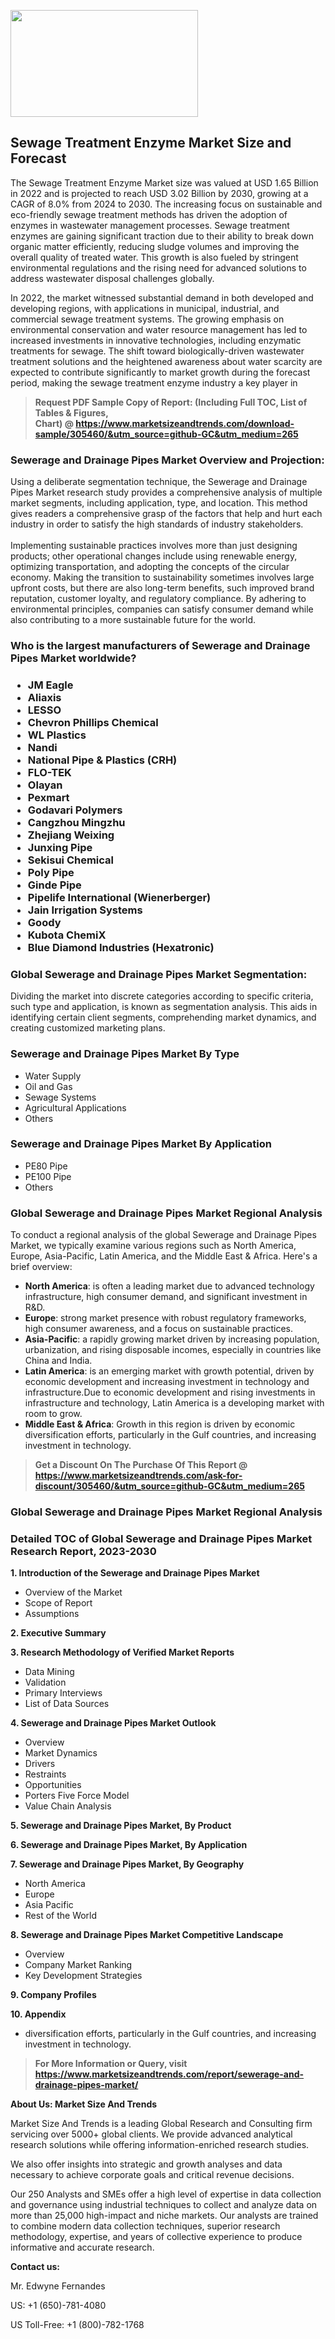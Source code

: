 <p><img class="alignnone size-medium wp-image-20088" src="https://ffe5etoiles.com/wp-content/uploads/2024/12/MST1-300x171.png" alt="" width="300" height="171" /></p><h2>Sewage Treatment Enzyme Market Size and Forecast</h2><p>The Sewage Treatment Enzyme Market size was valued at USD 1.65 Billion in 2022 and is projected to reach USD 3.02 Billion by 2030, growing at a CAGR of 8.0% from 2024 to 2030. The increasing focus on sustainable and eco-friendly sewage treatment methods has driven the adoption of enzymes in wastewater management processes. Sewage treatment enzymes are gaining significant traction due to their ability to break down organic matter efficiently, reducing sludge volumes and improving the overall quality of treated water. This growth is also fueled by stringent environmental regulations and the rising need for advanced solutions to address wastewater disposal challenges globally.</p><p>In 2022, the market witnessed substantial demand in both developed and developing regions, with applications in municipal, industrial, and commercial sewage treatment systems. The growing emphasis on environmental conservation and water resource management has led to increased investments in innovative technologies, including enzymatic treatments for sewage. The shift toward biologically-driven wastewater treatment solutions and the heightened awareness about water scarcity are expected to contribute significantly to market growth during the forecast period, making the sewage treatment enzyme industry a key player in</p><blockquote id="" class=""><strong>Request PDF Sample Copy of Report: (Including Full TOC, List of Tables &amp; Figures, Chart)&nbsp;@&nbsp;<strong><a href="https://www.marketsizeandtrends.com/download-sample/305460/&utm_source=github-GC&utm_medium=265" target="_blank">https://www.marketsizeandtrends.com/download-sample/305460/&utm_source=github-GC&utm_medium=265</a></strong></strong></blockquote><h3 id="" class="">Sewerage and Drainage Pipes Market&nbsp;Overview and Projection:</h3><p id="" class="">Using a deliberate segmentation technique, the Sewerage and Drainage Pipes Market research study provides a comprehensive analysis of multiple market segments, including application, type, and location. This method gives readers a comprehensive grasp of the factors that help and hurt each industry in order to satisfy the high standards of industry stakeholders. <br /> <br />Implementing sustainable practices involves more than just designing products; other operational changes include using renewable energy, optimizing transportation, and adopting the concepts of the circular economy. Making the transition to sustainability sometimes involves large upfront costs, but there are also long-term benefits, such improved brand reputation, customer loyalty, and regulatory compliance. By adhering to environmental principles, companies can satisfy consumer demand while also contributing to a more sustainable future for the world.</p><h3 id="" class="">Who is the largest manufacturers of&nbsp;Sewerage and Drainage Pipes Market worldwide?</h3><h3 class=""><p><ul><li>JM Eagle </li><li> Aliaxis </li><li> LESSO </li><li> Chevron Phillips Chemical </li><li> WL Plastics </li><li> Nandi </li><li> National Pipe & Plastics (CRH) </li><li> FLO-TEK </li><li> Olayan </li><li> Pexmart </li><li> Godavari Polymers </li><li> Cangzhou Mingzhu </li><li> Zhejiang Weixing </li><li> Junxing Pipe </li><li> Sekisui Chemical </li><li> Poly Pipe </li><li> Ginde Pipe </li><li> Pipelife International (Wienerberger) </li><li> Jain Irrigation Systems </li><li> Goody </li><li> Kubota ChemiX </li><li> Blue Diamond Industries (Hexatronic)</li></ul></p></h3><h3 id="" class="">Global&nbsp;Sewerage and Drainage Pipes Market Segmentation:</h3><p id="" class="">Dividing the market into discrete categories according to specific criteria, such type and application, is known as segmentation analysis. This aids in identifying certain client segments, comprehending market dynamics, and creating customized marketing plans.</p><h3 id="" class="">Sewerage and Drainage Pipes Market&nbsp;By Type</h3><p><p><ul><li>Water Supply</li><li> Oil and Gas</li><li> Sewage Systems</li><li> Agricultural Applications</li><li> Others</p></li></ul></p></p><h3 id="" class="">Sewerage and Drainage Pipes Market&nbsp;By Application</h3><p class=""><p><ul><li>PE80 Pipe</li><li> PE100 Pipe</li><li> Others</li></ul></p></p><h3 id="" class="">Global Sewerage and Drainage Pipes Market Regional Analysis</h3><p id="" class="">To conduct a regional analysis of the global Sewerage and Drainage Pipes Market, we typically examine various regions such as North America, Europe, Asia-Pacific, Latin America, and the Middle East &amp; Africa. Here's a brief overview:</p><ul><li><strong>North America</strong>: is often a leading market due to advanced technology infrastructure, high consumer demand, and significant investment in R&amp;D.</li><li><strong>Europe</strong>: strong market presence with robust regulatory frameworks, high consumer awareness, and a focus on sustainable practices.</li><li><strong>Asia-Pacific</strong>: a rapidly growing market driven by increasing population, urbanization, and rising disposable incomes, especially in countries like China and India.</li><li><strong>Latin America</strong>: is an emerging market with growth potential, driven by economic development and increasing investment in technology and infrastructure.Due to economic development and rising investments in infrastructure and technology, Latin America is a developing market with room to grow.</li><li><strong>Middle East &amp; Africa</strong>: Growth in this region is driven by economic diversification efforts, particularly in the Gulf countries, and increasing investment in technology.</li></ul><blockquote id="" class=""><strong>Get a Discount On The Purchase Of This Report @ <strong><a href="https://www.marketsizeandtrends.com/ask-for-discount/305460/&utm_source=github-GC&utm_medium=265" target="_blank">https://www.marketsizeandtrends.com/ask-for-discount/305460/&utm_source=github-GC&utm_medium=265</a></strong></strong></blockquote><h3 id="" class="">Global Sewerage and Drainage Pipes Market Regional Analysis</h3><h3 id="" class="">Detailed TOC of Global Sewerage and Drainage Pipes Market Research Report, 2023-2030</h3><p id="" class=""><strong>1. Introduction of the Sewerage and Drainage Pipes Market</strong></p><ul><li>Overview of the Market</li><li>Scope of Report</li><li>Assumptions</li></ul><p id="" class=""><strong>2. Executive Summary</strong></p><p id="" class=""><strong>3. Research Methodology of Verified Market Reports</strong></p><ul><li>Data Mining</li><li>Validation</li><li>Primary Interviews</li><li>List of Data Sources</li></ul><p id="" class=""><strong>4. Sewerage and Drainage Pipes Market Outlook</strong></p><ul><li>Overview</li><li>Market Dynamics</li><li>Drivers</li><li>Restraints</li><li>Opportunities</li><li>Porters Five Force Model</li><li>Value Chain Analysis</li></ul><p id="" class=""><strong>5. Sewerage and Drainage Pipes Market, By Product</strong></p><p id="" class=""><strong>6. Sewerage and Drainage Pipes Market, By Application</strong></p><p id="" class=""><strong>7. Sewerage and Drainage Pipes Market, By Geography</strong></p><ul><li>North America</li><li>Europe</li><li>Asia Pacific</li><li>Rest of the World</li></ul><p id="" class=""><strong>8. Sewerage and Drainage Pipes Market Competitive Landscape</strong></p><ul><li>Overview</li><li>Company Market Ranking</li><li>Key Development Strategies</li></ul><p id="" class=""><strong>9. Company Profiles</strong></p><p id="" class=""><strong>10. Appendix</strong></p><ul><li>diversification efforts, particularly in the Gulf countries, and increasing investment in technology.</li></ul><blockquote id="" class=""><strong>For More Information or Query, visit <strong><strong><a href="https://www.marketsizeandtrends.com/report/sewerage-and-drainage-pipes-market/" target="_blank">https://www.marketsizeandtrends.com/report/sewerage-and-drainage-pipes-market/</a></strong></strong></strong></blockquote><p id="" class=""><strong>About Us: Market Size And Trends</strong></p><p id="" class="">Market Size And Trends is a leading Global Research and Consulting firm servicing over 5000+ global clients. We provide advanced analytical research solutions while offering information-enriched research studies.</p><p id="" class="">We also offer insights into strategic and growth analyses and data necessary to achieve corporate goals and critical revenue decisions.</p><p id="" class="">Our 250 Analysts and SMEs offer a high level of expertise in data collection and governance using industrial techniques to collect and analyze data on more than 25,000 high-impact and niche markets. Our analysts are trained to combine modern data collection techniques, superior research methodology, expertise, and years of collective experience to produce informative and accurate research.</p><p id="" class=""><strong>Contact us:</strong></p><p id="" class="">Mr. Edwyne Fernandes</p><p id="" class="">US: +1 (650)-781-4080</p><p id="" class="">US Toll-Free: +1 (800)-782-1768</p>
